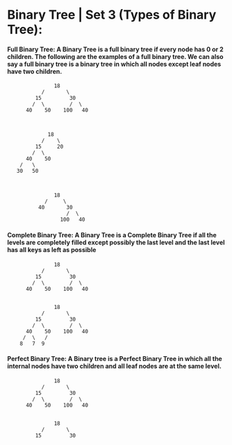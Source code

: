 # Binary Tree | Set 3 (Types of Binary Tree):


#### Full Binary Tree:  A Binary Tree is a full binary tree if every node has 0 or 2 children. The following are the examples of a full binary tree. We can also say a full binary tree is a binary tree in which all nodes except leaf nodes have two children. 
```
               18
           /       \  
         15         30  
        /  \        /  \
      40    50    100   40



             18
           /    \   
         15     20    
        /  \       
      40    50   
    /   \
   30   50



               18
            /     \  
          40       30  
                   /  \
                 100   40
```

#### Complete Binary Tree: A Binary Tree is a Complete Binary Tree if all the levels are completely filled except possibly the last level and the last level has all keys as left as possible 
```
               18
           /       \  
         15         30  
        /  \        /  \
      40    50    100   40


               18
           /       \  
         15         30  
        /  \        /  \
      40    50    100   40
     /  \   /
    8   7  9 
```

#### Perfect Binary Tree: A Binary tree is a Perfect Binary Tree in which all the internal nodes have two children and all leaf nodes are at the same level. 

```
               18
           /       \  
         15         30  
        /  \        /  \
      40    50    100   40


               18
           /       \  
         15         30  
```
